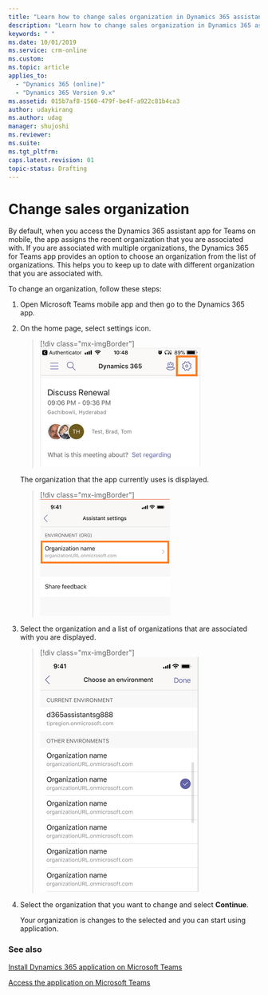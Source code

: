 ```yaml
---
title: "Learn how to change sales organization in Dynamics 365 assistant app | MicrosoftDocs"
description: "Learn how to change sales organization in Dynamics 365 assistant app."
keywords: " "
ms.date: 10/01/2019
ms.service: crm-online
ms.custom: 
ms.topic: article
applies_to:
  - "Dynamics 365 (online)"
  - "Dynamics 365 Version 9.x"
ms.assetid: 015b7af8-1560-479f-be4f-a922c81b4ca3
author: udaykirang
ms.author: udag
manager: shujoshi
ms.reviewer: 
ms.suite: 
ms.tgt_pltfrm: 
caps.latest.revision: 01
topic-status: Drafting
---
```


# Change sales organization

By default, when you access the Dynamics 365 assistant app for Teams on mobile, the app assigns the recent organization that you are associated with. If you are associated with multiple organizations, the Dynamics 365 for Teams app provides an option to choose an organization from the list of organizations. This helps you to keep up to date with different organization that you are associated with.

To change an organization, follow these steps:

1.	Open Microsoft Teams mobile app and then go to the Dynamics 365 app.

2.	On the home page, select settings icon.

    > [!div class="mx-imgBorder"]
    > ![Select settings icon](media/si-teams-app-select-settings.png "Select settings icon") 

    The organization that the app currently uses is displayed.
 
    > [!div class="mx-imgBorder"]
    > ![Current organization](media/si-teams-app-current-organization.png "Current organization") 

3.	Select the organization and a list of organizations that are associated with you are displayed.
 
    > [!div class="mx-imgBorder"]
    > ![List of available organizations](media/si-teams-app-list-of-organizations.png "List of available organizations") 

4.	Select the organization that you want to change and select **Continue**.

    Your organization is changes to the selected and you can start using application.

### See also

[Install Dynamics 365 application on Microsoft Teams](install-assistant-application-microsoft-teams.md)

[Access the application on Microsoft Teams](access-assistant-application-teams.md)